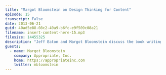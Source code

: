 ```yaml
---
title: "Margot Bloomstein on Design Thinking for Content"
episode: 15
transcript: False
date: 2013-06-21
guid: 40ad5e88-08c2-40a9-b6fc-e9f509c08a21
filename: insert-content-here-15.mp3
filesize: 14455325
description: "Jeff Eaton and Margot Bloomstein discuss the book writing process; the overlap of design thinking and content strategy; and the importance of asking why."
guests: 
  - name: Margot Bloomstein
    company: Appropriate, Inc.
    home: https://appropriateinc.com
    twitter: mbloomstein
---
```

